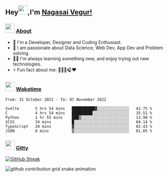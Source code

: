 ## Hey<img src="https://github.com/TheDudeThatCode/TheDudeThatCode/blob/master/Assets/Hi.gif" height="29px">,I'm [Nagasai Vegur!](https://nsvegur.me/)

### <img src="https://c.tenor.com/ftqs42Yna-oAAAAi/mochi-mochi-hello-white-mochi-mochi.gif" height="29px"> [About](https://nsvegur.me/)

- 🔭 I'm a Developer, Designer and Coding Enthusiast.
- 🎲 I am passionate about Data Science, Web Dev, App Dev and Problem solving. 
- 👨‍💻 I'm always learning something new, and enjoy trying out new technologies.
- ⚡ Fun fact about me: 👨🏻‍💻🎧♥️

### <img src="https://c.tenor.com/P5DB2iGAecsAAAAi/peach-cat.gif" height="29px"> [Wakatime](https://wakatime.com/@NSVegur)

<!--START_SECTION:waka-->

```text
From: 31 October 2022 - To: 07 November 2022

Svelte       5 hrs 54 mins   ██████████▓░░░░░░░░░░░░░░   42.75 %
C            4 hrs 54 mins   █████████░░░░░░░░░░░░░░░░   35.51 %
Python       1 hr 55 mins    ███▒░░░░░░░░░░░░░░░░░░░░░   13.98 %
SCSS         34 mins         █░░░░░░░░░░░░░░░░░░░░░░░░   04.14 %
TypeScript   20 mins         ▓░░░░░░░░░░░░░░░░░░░░░░░░   02.43 %
JSON         8 mins          ▒░░░░░░░░░░░░░░░░░░░░░░░░   01.05 %
```

<!--END_SECTION:waka-->

### <img src="https://c.tenor.com/C4t3cTtNBagAAAAi/quero.gif" height="29px"> [Gitty](https://github.com/NSVEGUR?tab=repositories)

[![GitHub Streak](https://github-readme-streak-stats.herokuapp.com?user=NSVEGUR&theme=dark&hide_border=true&date_format=M%20j%5B%2C%20Y%5D&ring=57A6FF&fire=57A6FF&currStreakLabel=57A6FF&background=0F1017)]('https://github.com/NSVEGUR')

![github contribution grid snake animation](https://raw.githubusercontent.com/NSVEGUR/NSVEGUR/output/github-contribution-grid-snake.svg)
